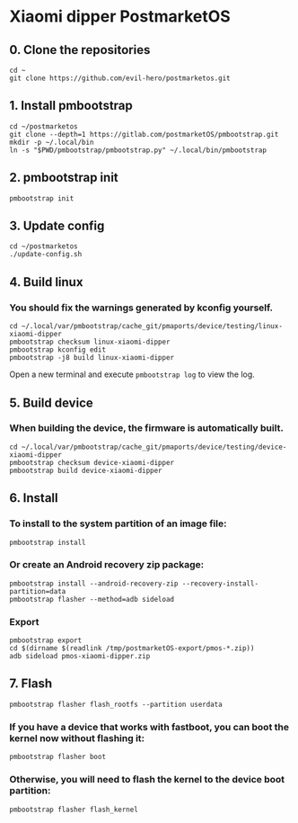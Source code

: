 # Xiaomi dipper PostmarketOS

## 0. Clone the repositories
```shell
cd ~
git clone https://github.com/evil-hero/postmarketos.git
```

## 1. Install pmbootstrap
```shell
cd ~/postmarketos
git clone --depth=1 https://gitlab.com/postmarketOS/pmbootstrap.git
mkdir -p ~/.local/bin
ln -s "$PWD/pmbootstrap/pmbootstrap.py" ~/.local/bin/pmbootstrap
```

## 2. pmbootstrap init
```shell
pmbootstrap init
```

## 3. Update config
```shell
cd ~/postmarketos
./update-config.sh
```

## 4. Build linux
### You should fix the warnings generated by kconfig yourself.
```shell
cd ~/.local/var/pmbootstrap/cache_git/pmaports/device/testing/linux-xiaomi-dipper
pmbootstrap checksum linux-xiaomi-dipper
pmbootstrap kconfig edit
pmbootstrap -j8 build linux-xiaomi-dipper
```
Open a new terminal and execute `pmbootstrap log` to view the log.

## 5. Build device
### When building the device, the firmware is automatically built.
```shell
cd ~/.local/var/pmbootstrap/cache_git/pmaports/device/testing/device-xiaomi-dipper
pmbootstrap checksum device-xiaomi-dipper
pmbootstrap build device-xiaomi-dipper
```

## 6. Install
### To install to the system partition of an image file:
```shell
pmbootstrap install
```
### Or create an Android recovery zip package:
```shell
pmbootstrap install --android-recovery-zip --recovery-install-partition=data
pmbootstrap flasher --method=adb sideload
```
### Export
```shell
pmbootstrap export
cd $(dirname $(readlink /tmp/postmarketOS-export/pmos-*.zip))
adb sideload pmos-xiaomi-dipper.zip
```

## 7. Flash
```shell
pmbootstrap flasher flash_rootfs --partition userdata
```
### If you have a device that works with fastboot, you can boot the kernel now without flashing it:
```shell
pmbootstrap flasher boot
```
### Otherwise, you will need to flash the kernel to the device boot partition:
```shell
pmbootstrap flasher flash_kernel
```
